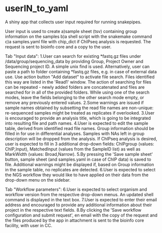 # userIN_to_yaml
A shiny app that collects user input required for running snakepipes.

User input is used to create a)sample sheet (tsv) containing group information on the samples b)a shell script with the snakemake command c)a samples.yaml file with chip_dict if ChIPseq analysis is requested.
The request is sent to bioinfo core and a copy to the user.


Tab "Input data":
1.User can search for existing *fastq.gz files under /data/group/sequencing_data by providing Group, Project Owner and Sequencing project ID. A simple unix find is used.
  Alternatively, user can paste a path to folder containing *fastq.gz files, e.g. in case of external data use.
  Use action button "Add dataset" to activate file search.
  Files identified this way are listed in the 'Read1' window.
  The action of searching for files can be repeated   - newly added folders are concatenated and files are searched for in all of the provided folders.
  While using one of the search modes, leave the fields belonging to the other search mode empty, or remove any previously entered values.
2.Some warnings are issued if sample names obtained by subsetting the read file names are non-unique: re-sequenced samples might be treated as replicates if overlooked.
3.User is encouraged to provide an analysis title, which is going to be integrated into resulting file and path names.
4.User is expected to edit the sample table, derived from identified read file names. Group information should be filled in for use in differential analyses. Samples with NAs left in group description will be dropped from the analysis. If ChIPseq analysis is desired, user is expected to fill in 3 additional drop-down fields: ChIPgroup (values: ChIP,Input), MatchedInput (values from the SampleID list) as well as MarkWidth (values: Broad,Narrow).
5.By pressing the 'Save sample sheet' button, sample sheet (and samples.yaml in case of ChIP data) is saved to file.
  Additional warnings might be displayed if, based on Group information in the sample table, no replicates are detected.
6.User is expected to select the NGS workflow they would like to have applied on their data from the drop-down menu on the sidebar.

Tab "Workflow parameters":
6.User is expected to select organism and workflow version from the respective drop-down menus.
 An updated shell command is displayed in the text box.
7.User is expected to enter their email address and encouraged to provide any additional information about their project in the respective text fields.
8.By clicking the 'Save workflow configuration and submit request', en email with the copy of the request and the files produced by the app in attachment is sent to the bioinfo core facility, with user in CC.

